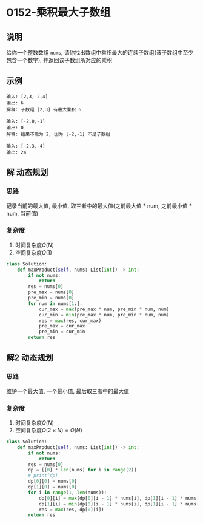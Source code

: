 # 0152-乘积最大子数组

## 说明
给你一个整数数组 `nums`, 请你找出数组中乘积最大的连续子数组(该子数组中至少包含一个数字), 并返回该子数组所对应的乘积

## 示例
```
输入: [2,3,-2,4]
输出: 6
解释: 子数组 [2,3] 有最大乘积 6

输入: [-2,0,-1]
输出: 0
解释: 结果不能为 2, 因为 [-2,-1] 不是子数组

输入: [-2,3,-4]
输出: 24
```

## 解 动态规划

### 思路
记录当前的最大值, 最小值, 取三者中的最大值(之前最大值 * num, 之前最小值 * num, 当前值)

### 复杂度
1. 时间复杂度$O(N)$
2. 空间复杂度$O(1)$

```python
class Solution:
    def maxProduct(self, nums: List[int]) -> int:
        if not nums:
            return 
        res = nums[0]
        pre_max = nums[0]
        pre_min = nums[0]
        for num in nums[1:]:
            cur_max = max(pre_max * num, pre_min * num, num)
            cur_min = min(pre_max * num, pre_min * num, num)
            res = max(res, cur_max)
            pre_max = cur_max
            pre_min = cur_min
        return res
```

## 解2 动态规划

### 思路
维护一个最大值, 一个最小值, 最后取三者中的最大值

### 复杂度
1. 时间复杂度$O(N)$
2. 空间复杂度$O(2 \times N)=O(N)$

```python
class Solution:
    def maxProduct(self, nums: List[int]) -> int:
        if not nums:
            return
        res = nums[0]
        dp = [[0] * len(nums) for i in range(2)]
        # print(dp)
        dp[0][0] = nums[0]
        dp[1][0] = nums[0]
        for i in range(1, len(nums)):
            dp[0][i] = max(dp[0][i - 1] * nums[i], dp[1][i - 1] * nums[i], nums[i])
            dp[1][i] = min(dp[0][i - 1] * nums[i], dp[1][i - 1] * nums[i], nums[i])
            res = max(res, dp[0][i])
        return res
```